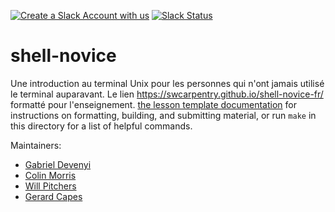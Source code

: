 [![Create a Slack Account with us](https://img.shields.io/badge/Create_Slack_Account-The_Carpentries-071159.svg)](https://swc-slack-invite.herokuapp.com/) 
 [![Slack Status](https://img.shields.io/badge/Slack_Channel-swc--shell-E01563.svg)](https://swcarpentry.slack.com/messages/C9X3XTHJ8) 


shell-novice
============

Une introduction au terminal Unix pour les personnes qui n'ont jamais utilisé le terminal auparavant.
Le lien <https://swcarpentry.github.io/shell-novice-fr/> formatté pour l'enseignement.
[the lesson template documentation][lesson-example]
for instructions on formatting, building, and submitting material,
or run `make` in this directory for a list of helpful commands.

Maintainers:

* [Gabriel Devenyi][devenyi_gabriel]
* [Colin Morris][colin_morris]
* [Will Pitchers][will_pitchers]
* [Gerard Capes][gerard_capes]

[devenyi_gabriel]: http://software-carpentry.org/team/#devenyi_gabriel
[colin_morris]: https://github.com/colinmorris
[will_pitchers]: https://software-carpentry.org/team/#pitchers_w
[gerard_capes]: https://carpentries.org/instructors/#capes_gerard
[lesson-example]: https://carpentries.github.io/lesson-example/
